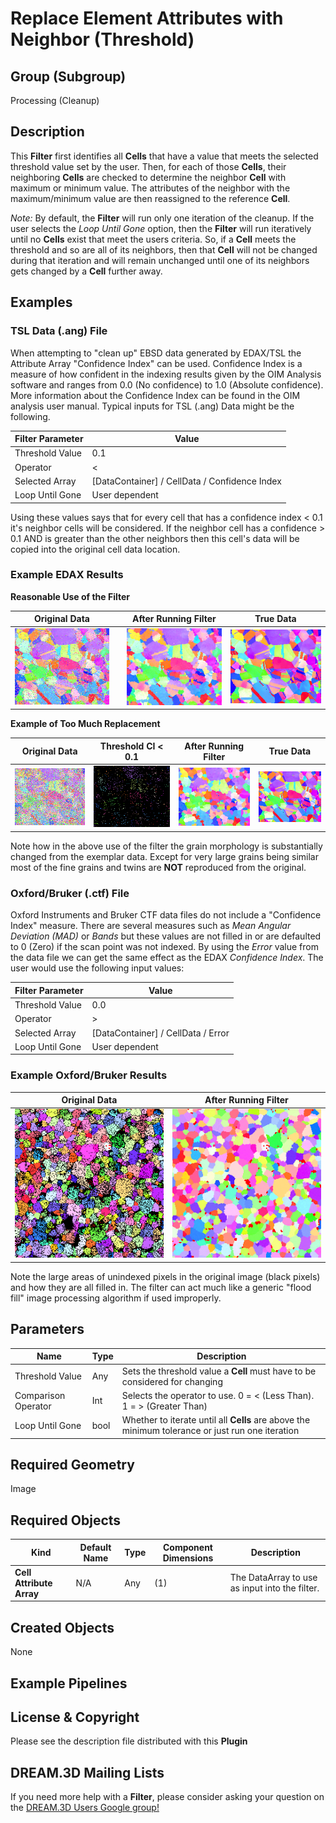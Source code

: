 Replace Element Attributes with Neighbor (Threshold) 
======

## Group (Subgroup) ##

Processing (Cleanup)

## Description ##

This **Filter** first identifies all **Cells** that have a value that meets the selected threshold value set by the user.  Then, for each of those **Cells**, their neighboring **Cells** are checked to determine the neighbor **Cell** with maximum or minimum value. The attributes of the neighbor with the maximum/minimum value are then reassigned to the reference **Cell**.

*Note:* By default, the **Filter** will run only one iteration of the cleanup.  If the user selects the *Loop Until Gone* option, then the **Filter** will run iteratively until no **Cells** exist that meet the users criteria. So, if a **Cell** meets the threshold and so are all of its neighbors, then that **Cell** will not be changed during that iteration and will remain unchanged until one of its neighbors gets changed by a **Cell** further away.

## Examples ##

### TSL Data (.ang) File ###

When attempting to "clean up" EBSD data generated by EDAX/TSL the Attribute Array "Confidence Index" can be used. Confidence Index is a measure of how confident in the indexing results given by the OIM Analysis software and ranges from 0.0 (No confidence) to 1.0 (Absolute confidence). More information about the Confidence Index can be found in the OIM analysis user manual. Typical inputs for TSL (.ang) Data might be the following.

| Filter Parameter | Value |
|------------------|-------|
| Threshold Value | 0.1 |
| Operator | < |
| Selected Array | [DataContainer] / CellData / Confidence Index |
| Loop Until Gone | User dependent |

Using these values says that for every cell that has a confidence index < 0.1 it's neighbor cells will be considered. If the neighbor cell has a confidence > 0.1 AND is greater than the other neighbors then this cell's data will be copied into the original cell data location.

### Example EDAX Results ###

**Reasonable Use of the Filter**

| Original Data |  | After Running Filter | True Data |
|----------| ----------| ----------| ----------|
| ![Original Data](Images/NeighborReplace_No_Cleanup_2.png) |  |![Text](Images/NeighborReplace_After_Cleanup_2.png) | ![Text](Images/NeighborReplace_Exemplar.bmp) |

**Example of Too Much Replacement**

| Original Data | Threshold CI < 0.1 | After Running Filter | True Data |
|----------| ----------| ----------| ----------|
| ![Original Data](Images/NeighborReplace_No_Cleanup.png) | ![Original Data. Black pixels have Confidence Index < 0.1](Images/NeighborReplace_No_Cleanup_Mask.png) |![Text](Images/NeighborReplace_After_Cleanup.png) | ![Text](Images/NeighborReplace_Exemplar.bmp) |

Note how in the above use of the filter the grain morphology is substantially changed from the exemplar data. Except for very large grains being similar most of the fine grains and twins are **NOT** reproduced from the original.

### Oxford/Bruker (.ctf) File ###

Oxford Instruments and Bruker CTF data files do not include a "Confidence Index" measure. There are several measures such as _Mean Angular Deviation (MAD)_ or _Bands_ but these values are not filled in or are defaulted to 0 (Zero) if the scan point was not indexed. By using the _Error_ value from the data file we can get the same effect as the EDAX _Confidence Index_. The user would use the following input values:

| Filter Parameter | Value |
|------------------|-------|
| Threshold Value | 0.0 |
| Operator | > |
| Selected Array | [DataContainer] / CellData / Error |
| Loop Until Gone | User dependent |

### Example Oxford/Bruker Results ###


| Original Data | After Running Filter |
|----------| ----------|
| ![Original Data](Images/NeighborReplace_CTF_Before.png) | ![](Images/NeighborReplace_CTF_After.png)  |

Note the large areas of unindexed pixels in the original image (black pixels) and how they are all filled in. The filter can act much like a generic "flood fill" image processing algorithm if used improperly.

## Parameters ##

| Name | Type | Description |
|------|------|-------------|
| Threshold Value | Any | Sets the threshold value a **Cell** must have to be considered for changing |
| Comparison Operator | Int | Selects the operator to use. 0 = < (Less Than). 1 = > (Greater Than) |
| Loop Until Gone | bool | Whether to iterate until all **Cells** are above the minimum tolerance or just run one iteration |

## Required Geometry ##

Image

## Required Objects ##

| Kind | Default Name | Type | Component Dimensions | Description |
|------|--------------|------|----------------------|-------------|
| **Cell Attribute Array** | N/A | Any | (1) | The DataArray to use as input into the filter. |

## Created Objects ##

None


## Example Pipelines ##



## License & Copyright ##

Please see the description file distributed with this **Plugin**

## DREAM.3D Mailing Lists ##

If you need more help with a **Filter**, please consider asking your question on the [DREAM.3D Users Google group!](https://groups.google.com/forum/?hl=en#!forum/dream3d-users)


